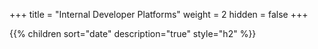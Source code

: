 +++
title = "Internal Developer Platforms"
weight = 2
hidden = false
+++

{{% children sort="date" description="true" style="h2" %}}